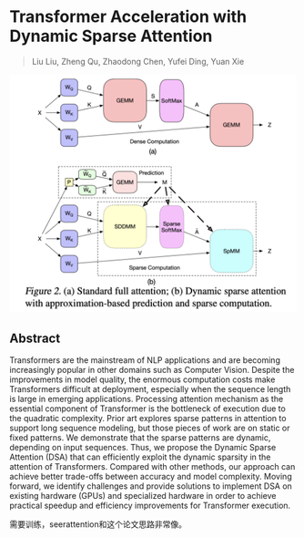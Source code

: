 # Transformer Acceleration with Dynamic Sparse Attention

> Liu Liu, Zheng Qu, Zhaodong Chen, Yufei Ding, Yuan Xie

![](fig2.png)

## Abstract

Transformers are the mainstream of NLP applications and are becoming
increasingly popular in other domains such as Computer Vision. Despite the
improvements in model quality, the enormous computation costs make Transformers
difficult at deployment, especially when the sequence length is large in
emerging applications. Processing attention mechanism as the essential
component of Transformer is the bottleneck of execution due to the quadratic
complexity. Prior art explores sparse patterns in attention to support long
sequence modeling, but those pieces of work are on static or fixed patterns. We
demonstrate that the sparse patterns are dynamic, depending on input sequences.
Thus, we propose the Dynamic Sparse Attention (DSA) that can efficiently
exploit the dynamic sparsity in the attention of Transformers. Compared with
other methods, our approach can achieve better trade-offs between accuracy and
model complexity. Moving forward, we identify challenges and provide solutions
to implement DSA on existing hardware (GPUs) and specialized hardware in order
to achieve practical speedup and efficiency improvements for Transformer
execution.

需要训练，seerattention和这个论文思路非常像。